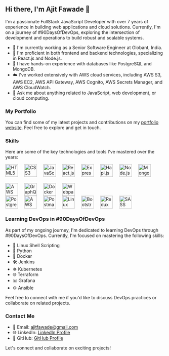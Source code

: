 ## Hi there, I'm Ajit Fawade 👋

I'm a passionate FullStack JavaScript Developer with over 7 years of experience in building web applications and cloud solutions. Currently, I'm on a journey of #90DaysOfDevOps, exploring the intersection of development and operations to build robust and scalable systems.

- 🔭 I'm currently working as a Senior Software Engineer at Globant, India.
- 🌱 I'm proficient in both frontend and backend technologies, specializing in React.js and Node.js.
- 🚀 I have hands-on experience with databases like PostgreSQL and MongoDB.
- ☁️ I've worked extensively with AWS cloud services, including AWS S3, AWS EC2, AWS API Gateway, AWS Cognito, AWS Secrets Manager, and AWS CloudWatch.
- 💬 Ask me about anything related to JavaScript, web development, or cloud computing.

### My Portfolio

You can find some of my latest projects and contributions on my [portfolio website](https://ajitfawade.com). Feel free to explore and get in touch.

### Skills

Here are some of the key technologies and tools I've mastered over the years:

<!-- Technologies and Logos -->
<div style="display: flex; flex-wrap: wrap; gap: 20px; align-items: center;">
  <img src="https://upload.wikimedia.org/wikipedia/commons/6/61/HTML5_logo_and_wordmark.svg" alt="HTML5" height="40" />
  <img src="https://upload.wikimedia.org/wikipedia/commons/d/d5/CSS3_logo_and_wordmark.svg" alt="CSS3" height="40" />
  <img src="https://upload.wikimedia.org/wikipedia/commons/9/99/Unofficial_JavaScript_logo_2.svg" alt="JavaScript (ES6+)" height="40" />
  <img src="https://upload.wikimedia.org/wikipedia/commons/a/a7/React-icon.svg" alt="React.js" height="40" />
  <img src="https://upload.wikimedia.org/wikipedia/commons/6/64/Expressjs.png" alt="Express.js" height="40" />
  <img src="https://hapi.dev/img/icon_helmets_security.svg" alt="Hapi.js" height="40" />
  <img src="https://nodejs.org/static/images/logo.svg" alt="Node.js" height="40" />
  <img src="https://webimages.mongodb.com/_com_assets/cms/kuyjf3vea2hg34taa-horizontal_default_slate_blue.svg?auto=format%252Ccompress" alt="MongoDB" height="40" />
  <img src="https://upload.wikimedia.org/wikipedia/commons/9/93/Amazon_Web_Services_Logo.svg" alt="AWS" height="40" />
  <img src="https://cdn.iconscout.com/icon/free/png-256/graphql-226053.png" alt="GraphQL" height="40" />
  <img src="https://cdn.worldvectorlogo.com/logos/docker-1.svg" alt="Docker" height="40" />
  <img src="https://webpack.js.org/site-logo.c0e60df418e04f58.svg" alt="Webpack" height="40" />
</div>

<div style="display: flex; flex-wrap: wrap; gap: 20px; align-items: center;">
  <img src="https://www.postgresql.org/media/img/about/press/elephant.png" alt="PostgreSQL" height="40" />
  <img src="https://upload.wikimedia.org/wikipedia/commons/9/93/Amazon_Web_Services_Logo.svg" alt="AWS S3/EC2" height="40" />
  <img src="https://voyager.postman.com/logo/postman-logo-icon-orange.svg" alt="Postman" height="40" />
  <img src="https://upload.wikimedia.org/wikipedia/commons/3/35/Tux.svg" alt="Linux" height="40" />
  <img src="https://getbootstrap.com/docs/5.3/assets/brand/bootstrap-logo-shadow.png" alt="Bootstrap" height="40" />
  <img src="https://cdn.iconscout.com/icon/free/png-256/redux-283024.png" alt="Redux" height="40" />
  <img src="https://sass-lang.com/assets/img/logos/logo.svg" alt="SASS" height="40" />
</div>

### Learning DevOps in #90DaysOfDevOps

As part of my ongoing journey, I'm dedicated to learning DevOps through #90DaysOfDevOps. Currently, I'm focused on mastering the following skills:

- 🐚 Linux Shell Scripting
- 🐍 Python
- 🐳 Docker
- 🛠️ Jenkins
- ☸️ Kubernetes
- 🌐 Terraform
- 📊 Grafana
- ⚙️ Ansible

Feel free to connect with me if you'd like to discuss DevOps practices or collaborate on related projects.

### Contact Me

- 📧 Email: ajitfawade@gmail.com
- 🌐 LinkedIn: [LinkedIn Profile](https://www.linkedin.com/in/ajitfawade/)
- 📝 GitHub: [GitHub Profile](https://github.com/ajitfawade)

Let's connect and collaborate on exciting projects!
